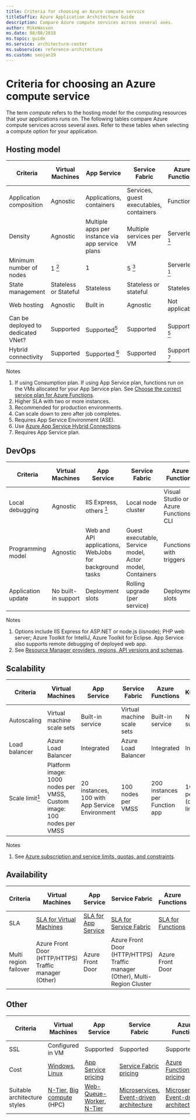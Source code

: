 ```yaml
---
title: Criteria for choosing an Azure compute service
titleSuffix: Azure Application Architecture Guide
description: Compare Azure compute services across several axes.
author: MikeWasson
ms.date: 08/08/2018
ms.topic: guide
ms.service: architecture-center
ms.subservice: reference-architecture
ms.custom: seojan19
---
```


# Criteria for choosing an Azure compute service

The term *compute* refers to the hosting model for the computing resources that your applications runs on. The following tables compare Azure compute services across several axes. Refer to these tables when selecting a compute option for your application.

## Hosting model

<!-- markdownlint-disable MD033 -->

| Criteria | Virtual Machines | App Service | Service Fabric | Azure Functions | Azure Kubernetes Service | Container Instances | Azure Batch |
|----------|-----------------|-------------|----------------|-----------------|-------------------------|----------------|-------------|
| Application composition | Agnostic | Applications, containers | Services, guest executables, containers | Functions | Containers | Containers | Scheduled jobs  |
| Density | Agnostic | Multiple apps per instance via app service plans | Multiple services per VM | Serverless <a href="#note1"><sup>1</sup></a> | Multiple containers per node |No dedicated instances | Multiple apps per VM |
| Minimum number of nodes | 1 <a href="#note2"><sup>2</sup></a>  | 1 | 5 <a href="#note3"><sup>3</sup></a> | Serverless <a href="#note1"><sup>1</sup></a> | 3 <a href="#note3"><sup>3</sup></a> | No dedicated nodes | 1 <a href="#note4"><sup>4</sup></a> |
| State management | Stateless or Stateful | Stateless | Stateless or stateful | Stateless | Stateless or Stateful | Stateless | Stateless |
| Web hosting | Agnostic | Built in | Agnostic | Not applicable | Agnostic | Agnostic | No |
| Can be deployed to dedicated VNet? | Supported | Supported<a href="#note5"><sup>5</sup></a> | Supported | Supported <a href="#note5"><sup>5</sup></a> | [Supported](/azure/aks/networking-overview) | Not supported | Supported |
| Hybrid connectivity | Supported | Supported <a href="#note6"><sup>6</sup></a>  | Supported | Supported <a href="#note7"><sup>7</sup></a> | Supported | Not supported | Supported |

Notes

1. <span id="note1">If using Consumption plan. If using App Service plan, functions run on the VMs allocated for your App Service plan. See [Choose the correct service plan for Azure Functions][function-plans].</span>
2. <span id="note2">Higher SLA with two or more instances.</span>
3. <span id="note3">Recommended for production environments.</span>
4. <span id="note4">Can scale down to zero after job completes.</span>
5. <span id="note5">Requires App Service Environment (ASE).</span>
6. <span id="note6">Use [Azure App Service Hybrid Connections][app-service-hybrid].</span>
7. <span id="note7">Requires App Service plan.</span>

## DevOps

| Criteria | Virtual Machines | App Service | Service Fabric | Azure Functions | Azure Kubernetes Service | Container Instances | Azure Batch |
|----------|-----------------|-------------|----------------|-----------------|-------------------------|----------------|-------------|
| Local debugging | Agnostic | IIS Express, others <a href="#note1b"><sup>1</sup></a> | Local node cluster | Visual Studio or Azure Functions CLI | Minikube, others | Local container runtime | Not supported |
| Programming model | Agnostic | Web and API applications, WebJobs for background tasks | Guest executable, Service model, Actor model, Containers | Functions with triggers | Agnostic | Agnostic | Command line application |
| Application update | No built-in support | Deployment slots | Rolling upgrade (per service) | Deployment slots | Rolling update | Not applicable |

Notes

1. <span id="note1b">Options include IIS Express for ASP.NET or node.js (iisnode); PHP web server; Azure Toolkit for IntelliJ, Azure Toolkit for Eclipse. App Service also supports remote debugging of deployed web app.</span>
2. <span id="note2b">See [Resource Manager providers, regions, API versions and schemas][resource-manager-supported-services].</span>

## Scalability

| Criteria | Virtual Machines | App Service | Service Fabric | Azure Functions | Azure Kubernetes Service | Container Instances | Azure Batch |
|----------|-----------------|-------------|----------------|-----------------|-------------------------|----------------|-------------|
| Autoscaling | Virtual machine scale sets | Built-in service | Virtual machine scale sets | Built-in service | Not supported | Not supported | N/A |
| Load balancer | Azure Load Balancer | Integrated | Azure Load Balancer | Integrated | Integrated |  No built-in support | Azure Load Balancer |
| Scale limit<a href="#note1c"><sup>1</sup></a> | Platform image: 1000 nodes per VMSS, Custom image: 100 nodes per VMSS | 20 instances, 100 with App Service Environment | 100 nodes per VMSS | 200 instances per Function app | 100 nodes per cluster (default limit) |20 container groups per subscription (default limit). | 20 core limit (default limit). |

Notes

1. <span id="note1c">See [Azure subscription and service limits, quotas, and constraints](/azure/azure-subscription-service-limits)</span>.

## Availability

| Criteria | Virtual Machines | App Service | Service Fabric | Azure Functions | Azure Kubernetes Service | Container Instances | Azure Batch |
|----------|-----------------|-------------|----------------|-----------------|-------------------------|----------------|-------------|
| SLA | [SLA for Virtual Machines][sla-vm] | [SLA for App Service][sla-app-service] | [SLA for Service Fabric][sla-sf] | [SLA for Functions][sla-functions] | [SLA for AKS][sla-acs] | [SLA for Container Instances](https://azure.microsoft.com/support/legal/sla/container-instances/) | [SLA for Azure Batch][sla-batch] |
| Multi region failover | Azure Front Door (HTTP/HTTPS) </br> Traffic manager (Other) | Azure Front Door | Azure Front Door (HTTP/HTTPS) </br> Traffic manager (Other), Multi-Region Cluster | Azure Front Door | Azure Front Door (HTTP/HTTPS) </br> Traffic manager (Other) | Not supported | Not Supported |

## Other

| Criteria | Virtual Machines | App Service | Service Fabric | Azure Functions | Azure Kubernetes Service | Container Instances | Azure Batch |
|----------|-----------------|-------------|----------------|-----------------|-------------------------|----------------|-------------|
| SSL | Configured in VM | Supported | Supported  | Supported | [Ingress controller](/azure/aks/ingress) | Use [sidecar](../../patterns/sidecar.md) container | Supported |
| Cost | [Windows][cost-windows-vm], [Linux][cost-linux-vm] | [App Service pricing][cost-app-service] | [Service Fabric pricing][cost-service-fabric] | [Azure Functions pricing][cost-functions] | [AKS pricing][cost-acs] | [Container Instances pricing](https://azure.microsoft.com/pricing/details/container-instances/) | [Azure Batch pricing][cost-batch]
| Suitable architecture styles | [N-Tier][n-tier], [Big compute][big-compute] (HPC) | [Web-Queue-Worker][w-q-w], [N-Tier][n-tier] | [Microservices][microservices], [Event-driven architecture][event-driven] | [Microservices][microservices], [Event-driven architecture][event-driven] | [Microservices][microservices], [Event-driven architecture][event-driven] | [Microservices][microservices], task automation, batch jobs  | [Big compute][big-compute] (HPC) |

<!-- markdownlint-enable MD033 -->

[cost-linux-vm]: https://azure.microsoft.com/pricing/details/virtual-machines/linux/
[cost-windows-vm]: https://azure.microsoft.com/pricing/details/virtual-machines/windows/
[cost-app-service]: https://azure.microsoft.com/pricing/details/app-service/
[cost-service-fabric]: https://azure.microsoft.com/pricing/details/service-fabric/
[cost-functions]: https://azure.microsoft.com/pricing/details/functions/
[cost-acs]: https://azure.microsoft.com/pricing/details/kubernetes-service/
[cost-batch]: https://azure.microsoft.com/pricing/details/batch/

[function-plans]: /azure/azure-functions/functions-scale
[sla-acs]: https://azure.microsoft.com/support/legal/sla/kubernetes-service
[sla-app-service]: https://azure.microsoft.com/support/legal/sla/app-service/
[sla-batch]: https://azure.microsoft.com/support/legal/sla/batch/
[sla-functions]: https://azure.microsoft.com/support/legal/sla/functions/
[sla-sf]: https://azure.microsoft.com/support/legal/sla/service-fabric/
[sla-vm]: https://azure.microsoft.com/support/legal/sla/virtual-machines/

[resource-manager-supported-services]: /azure/azure-resource-manager/resource-manager-supported-services
[scale-acs]: /azure/container-service/kubernetes/container-service-scale#scaling-considerations

[n-tier]: ../architecture-styles/n-tier.md
[w-q-w]: ../architecture-styles/web-queue-worker.md
[microservices]: ../architecture-styles/microservices.md
[event-driven]: ../architecture-styles/event-driven.md
[big-date]: ../architecture-styles/big-data.md
[big-compute]: ../architecture-styles/big-compute.md

[app-service-hybrid]: /azure/app-service/app-service-hybrid-connections
